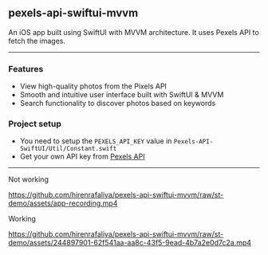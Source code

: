 ## pexels-api-swiftui-mvvm
An iOS app built using SwiftUI with MVVM architecture. It uses Pexels API to fetch the images.


------------


### Features
- View high-quality photos from the Pixels API
- Smooth and intuitive user interface built with SwiftUI & MVVM
- Search functionality to discover photos based on keywords

### Project setup
- You need to setup the `PEXELS_API_KEY` value in `Pexels-API-SwiftUI/Util/Constant.swift`
- Get your own API key from [Pexels API](https://www.pexels.com/api/)


------------

Not working
  
https://github.com/hirenrafaliya/pexels-api-swiftui-mvvm/raw/st-demo/assets/app-recording.mp4

Working  

https://github.com/hirenrafaliya/pexels-api-swiftui-mvvm/raw/st-demo/assets/244897901-62f541aa-aa8c-43f5-9ead-4b7a2e0d7c2a.mp4

